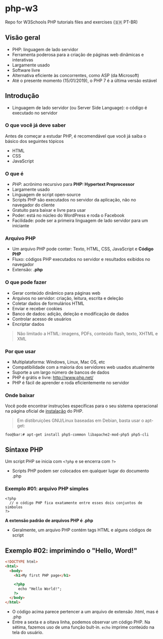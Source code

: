 # php-w3
Repo for W3Schools PHP tutorials files and exercises (🇧🇷 PT-BR)

## Visão geral
- PHP: linguagem de lado servidor
- Ferramenta poderosa para a criação de páginas web dinâmicas e interativas
- Largamente usado
- Software livre
- Alternativa eficiente às concorrentes, como ASP (da Microsoft)
- Até o presente momento (15/01/2019), o PHP 7 é a última versão estável

## Introdução
- Linguagem de lado servidor (ou Server Side Language): o código é executado no servidor

### O que você já deve saber
Antes de começar a estudar PHP, é recomendável que você já saiba o básico dos seguintes tópicos
- HTML
- CSS
- JavaScript

### O que é
- *PHP*: acrônimo recursivo para **PHP: Hypertext Preprocessor**
- Largamente usado
- Linguagem de script open-source
- Scripts PHP são executados no servidor da aplicação, não no navegador do cliente
- Gratuito para baixar e livre para usar
- Poder: está no núcleo do WordPress e roda o Facebook
- Facilidade: pode ser a primeira linguagem de lado servidor para um iniciante

### Arquivo PHP
- Um arquivo PHP pode conter: Texto, HTML, CSS, JavaScript e **Código PHP**
- Fluxo: códigos PHP executados no servidor e resultados exibidos no navegador
- Extensão: **.php**

### O que pode fazer
- Gerar conteúdo dinâmico para páginas web
- Arquivos no servidor: criação, leitura, escrita e deleção
- Coletar dados de formulários HTML
- Enviar e receber cookies
- Banco de dados: adição, deleção e modificação de dados
- Controlar acesso de usuários
- Encriptar dados

> Não limitado a HTML: imagens, PDFs, conteúdo flash, texto, XHTML e XML

### Por que usar
- Multiplataforma: Windows, Linux, Mac OS, etc
- Compatibilidade com a maioria dos servidores web usados atualmente
- Suporte a um largo número de bancos de dados
- PHP é grátis e livre: http://www.php.net/
- PHP é fácil de aprender e roda eficientemente no servidor

### Onde baixar
Você pode encontrar instruções específicas para o seu sistema operacional na página oficial de [instalação](https://www.php.net/manual/en/install.php "PHP: Installation and Configuration - Manual") do PHP.

> Em distibruições GNU/Linux baseadas em Debian, basta usar o apt-get:
```console
foo@bar:# apt-get install php5-common libapache2-mod-php5 php5-cli
```

## Síntaxe PHP
Um script PHP se inicia com ```<?php``` e se encerra com ```?>```
- Scripts PHP podem ser colocados em qualquer lugar do documento .php

### Exemplo #01: arquivo PHP simples
```
<?php
  // o código PHP fica exatamente entre esses dois conjuntos de simbolos
?>
```
**A extensão padrão de arquivos PHP é .php**

- Geralmente, um arquivo PHP contém tags HTML e alguns códigos de script

## Exemplo #02: imprimindo o "Hello, Word!"

```html
<!DOCTYPE html>
<html>
  <body>
    <h1>My first PHP page</h1>

    <?php
      echo "Hello World!";
    ?>
  </body>
</html>
```

- O código acima parece pertencer a um arquivo de extensão .html, mas é .php
- Entre a sexta e a oitava linha, podemos observar um código PHP. Na sétima, fazemos uso de uma função bult-in. ```echo``` imprime conteúdo na tela do usuário.
